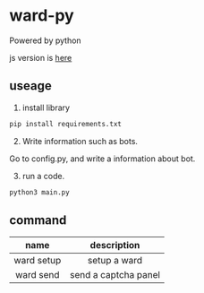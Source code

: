 # ward-py
Powered by python

js version is [here](https://github.com/nates/ward)

## useage

1. install library

```sh
pip install requirements.txt
```

2. Write information such as bots.

Go to config.py, and write a information about bot.

3. run a code.

```sh
python3 main.py
```

## command

| name | description |
| :-:  |      :-:    |
| ward setup | setup a ward |
| ward send | send a captcha panel |
